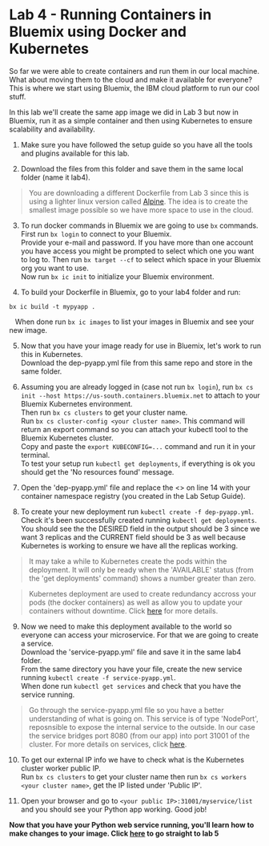 # Lab 4 - Running Containers in Bluemix using Docker and Kubernetes
So far we were able to create containers and run them in our local machine. What about moving them to the cloud and make it available for everyone? This is where we start using Bluemix, the IBM cloud platform to run our cool stuff.

In this lab we'll create the same app image we did in Lab 3 but now in Bluemix, run it as a simple container and then using Kubernetes to ensure scalability and availability.

1. Make sure you have followed the setup guide so you have all the tools and plugins available for this lab.

2. Download the files from this folder and save them in the same local folder (name it lab4).
>You are downloading a different Dockerfile from Lab 3 since this is using a lighter linux version called [Alpine](https://alpinelinux.org/). The idea is to create the smallest image possible so we have more space to use in the cloud.

3. To run docker commands in Bluemix we are going to use `bx` commands. First run `bx login` to connect to your Bluemix.
<BR>Provide your e-mail and password. If you have more than one account you have access you might be prompted to select which one you want to log to. Then run `bx target --cf` to select which space in your Bluemix org you want to use.<BR>Now run `bx ic init` to initialize your Bluemix environment.

4. To build your Dockerfile in Bluemix, go to your lab4 folder and run:
```
bx ic build -t mypyapp .
```
&nbsp;&nbsp;&nbsp;When done run `bx ic images` to list your images in Bluemix and see your new image.

5. Now that you have your image ready for use in Bluemix, let's work to run this in Kubernetes.<BR>
Download the dep-pyapp.yml file from this same repo and store in the same folder.

6. Assuming you are already logged in (case not run `bx login`), run `bx cs init --host https://us-south.containers.bluemix.net` to attach to your Bluemix Kubernetes environment.<BR>
Then run `bx cs clusters` to get your cluster name.<BR>
Run `bx cs cluster-config <your cluster name>`. This command will return an export command so you can attach your kubectl tool to the Bluemix Kubernetes cluster.<BR>
Copy and paste the `export KUBECONFIG=...` command and run it in your terminal.<BR>
To test your setup run `kubectl get deployments`, if everything is ok you should get the 'No resources found' message.

7. Open the 'dep-pyapp.yml' file and replace the <> on line 14 with your container namespace registry (you created in the Lab Setup Guide).

8. To create your new deployment run `kubectl create -f dep-pyapp.yml`. Check it's been successfully created running `kubectl get deployments`.<BR>
You should see the the DESIRED field in the output should be 3 since we want 3 replicas and the CURRENT field should be 3 as well because Kubernetes is working to ensure we have all the replicas working.
>It may take a while to Kubernetes create the pods within the deployment. It will only be ready when the 'AVAILABLE' status (from the 'get deployments' command) shows a number greater than zero.

>Kubernetes deployment are used to create redundancy accross your pods (the docker containers) as well as allow you to update your containers without downtime. Click [here](https://kubernetes.io/docs/concepts/workloads/controllers/deployment/) for more details.

9. Now we need to make this deployment available to the world so everyone can access your microservice. For that we are going to create a service.<BR>
Download the 'service-pyapp.yml' file and save it in the same lab4 folder.<BR>
From the same directory you have your file, create the new service running `kubectl create -f service-pyapp.yml`.<BR>
When done run `kubectl get services` and check that you have the service running.
>Go through the service-pyapp.yml file so you have a better understanding of what is going on. This service is of type 'NodePort', reposnsible to expose the internal service to the outside. In our case the service bridges port 8080 (from our app) into port 31001 of the cluster. For more details on services, click [here](https://kubernetes.io/docs/concepts/services-networking/service/).

10. To get our external IP info we have to check what is the Kubernetes cluster worker public IP.<BR>
Run `bx cs clusters` to get your cluster name then run `bx cs workers <your cluster name>`, get the IP listed under 'Public IP'.

11. Open your browser and go to `<your public IP>:31001/myservice/list` and you should see your Python app working. Good job!

**Now that you have your Python web service running, you'll learn how to make changes to your image. Click [here](https://github.com/brunocfnba/docker-kubernetes-workshop/tree/master/lab5) to go straight to lab 5**
